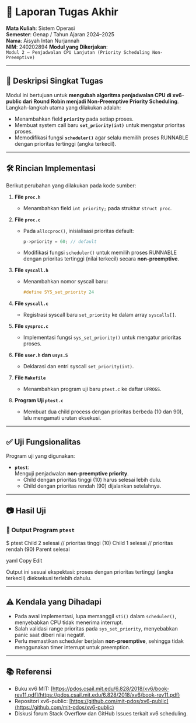 # 📝 Laporan Tugas Akhir

**Mata Kuliah**: Sistem Operasi  
**Semester**: Genap / Tahun Ajaran 2024–2025  
**Nama**: Aisyah Intan Nurjannah  
**NIM**: 240202894
**Modul yang Dikerjakan**:  
`Modul 2 – Penjadwalan CPU Lanjutan (Priority Scheduling Non-Preemptive)`

---

## 📌 Deskripsi Singkat Tugas

Modul ini bertujuan untuk **mengubah algoritma penjadwalan CPU di xv6-public dari Round Robin menjadi Non-Preemptive Priority Scheduling**.  
Langkah-langkah utama yang dilakukan adalah:
* Menambahkan field **`priority`** pada setiap proses.
* Membuat system call baru **`set_priority(int)`** untuk mengatur prioritas proses.
* Memodifikasi fungsi **`scheduler()`** agar selalu memilih proses RUNNABLE dengan prioritas tertinggi (angka terkecil).

---

## 🛠️ Rincian Implementasi

Berikut perubahan yang dilakukan pada kode sumber:

1. **File `proc.h`**  
   * Menambahkan field `int priority;` pada struktur `struct proc`.

2. **File `proc.c`**
   * Pada `allocproc()`, inisialisasi prioritas default:  
     ```c
     p->priority = 60; // default
     ```
   * Modifikasi fungsi `scheduler()` untuk memilih proses RUNNABLE dengan prioritas tertinggi (nilai terkecil) secara **non-preemptive**.

3. **File `syscall.h`**
   * Menambahkan nomor syscall baru:  
     ```c
     #define SYS_set_priority 24
     ```

4. **File `syscall.c`**
   * Registrasi syscall baru `set_priority` ke dalam array `syscalls[]`.

5. **File `sysproc.c`**
   * Implementasi fungsi `sys_set_priority()` untuk mengatur prioritas proses.

6. **File `user.h` dan `usys.S`**
   * Deklarasi dan entri syscall `set_priority(int)`.

7. **File `Makefile`**
   * Menambahkan program uji baru `ptest.c` ke daftar `UPROGS`.

8. **Program Uji `ptest.c`**
   * Membuat dua child process dengan prioritas berbeda (10 dan 90), lalu mengamati urutan eksekusi.

---

## ✅ Uji Fungsionalitas

Program uji yang digunakan:  

* **`ptest`**:  
  Menguji penjadwalan **non-preemptive priority**.  
  - Child dengan prioritas tinggi (10) harus selesai lebih dulu.  
  - Child dengan prioritas rendah (90) dijalankan setelahnya.

---

## 📷 Hasil Uji

### 📍 Output Program `ptest`
$ ptest
Child 2 selesai // prioritas tinggi (10)
Child 1 selesai // prioritas rendah (90)
Parent selesai

yaml
Copy
Edit

Output ini sesuai ekspektasi: proses dengan prioritas tertinggi (angka terkecil) dieksekusi terlebih dahulu.

---

## ⚠️ Kendala yang Dihadapi

* Pada awal implementasi, lupa memanggil `sti()` dalam `scheduler()`, menyebabkan CPU tidak menerima interrupt.
* Salah validasi range prioritas pada `sys_set_priority`, menyebabkan panic saat diberi nilai negatif.
* Perlu memastikan scheduler berjalan **non-preemptive**, sehingga tidak menggunakan timer interrupt untuk preemption.

---

## 📚 Referensi

* Buku xv6 MIT: [https://pdos.csail.mit.edu/6.828/2018/xv6/book-rev11.pdf](https://pdos.csail.mit.edu/6.828/2018/xv6/book-rev11.pdf)  
* Repositori xv6-public: [https://github.com/mit-pdos/xv6-public](https://github.com/mit-pdos/xv6-public)  
* Diskusi forum Stack Overflow dan GitHub Issues terkait xv6 scheduling.  
